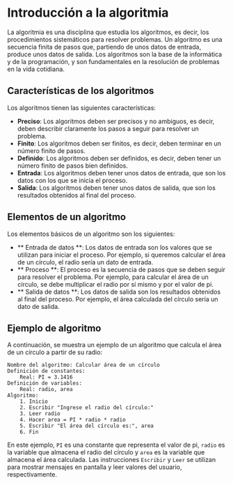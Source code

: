 # Introducción a la algoritmia

La algoritmia es una disciplina que estudia los algoritmos, es decir, los procedimientos sistemáticos para resolver
problemas. Un algoritmo es una secuencia finita de pasos que, partiendo de unos datos de entrada, produce unos datos de
salida. Los algoritmos son la base de la informática y de la programación, y son fundamentales en la resolución de
problemas en la vida cotidiana.

## Características de los algoritmos

Los algoritmos tienen las siguientes características:

- **Preciso**: Los algoritmos deben ser precisos y no ambiguos, es decir, deben describir claramente los pasos a seguir
  para resolver un problema.
- **Finito**: Los algoritmos deben ser finitos, es decir, deben terminar en un número finito de pasos.
- **Definido**: Los algoritmos deben ser definidos, es decir, deben tener un número finito de pasos bien definidos.
- **Entrada**: Los algoritmos deben tener unos datos de entrada, que son los datos con los que se inicia el proceso.
- **Salida**: Los algoritmos deben tener unos datos de salida, que son los resultados obtenidos al final del proceso.

## Elementos de un algoritmo

Los elementos básicos de un algoritmo son los siguientes:

* ** Entrada de datos **: Los datos de entrada son los valores que se utilizan para iniciar el proceso. Por ejemplo, si
  queremos calcular el área de un círculo, el radio sería un dato de entrada.
* ** Proceso **: El proceso es la secuencia de pasos que se deben seguir para resolver el problema. Por ejemplo, para
  calcular el área de un círculo, se debe multiplicar el radio por sí mismo y por el valor de pi.
* ** Salida de datos **: Los datos de salida son los resultados obtenidos al final del proceso. Por ejemplo, el área
  calculada del círculo sería un dato de salida.

## Ejemplo de algoritmo

A continuación, se muestra un ejemplo de un algoritmo que calcula el área de un círculo a partir de su radio:

```text
Nombre del algoritmo: Calcular área de un círculo
Definición de constantes:
    Real: PI = 3.1416
Definición de variables:
    Real: radio, area
Algoritmo:
    1. Inicio
    2. Escribir "Ingrese el radio del círculo:"
    3. Leer radio 
    4. Hacer area = PI * radio * radio
    5. Escribir "El área del círculo es:", area
    6. Fin
```

En este ejemplo, `PI` es una constante que representa el valor de pi, `radio` es la variable que almacena el radio del
círculo y `area` es la variable que almacena el área calculada. Las instrucciones `Escribir` y `Leer` se utilizan para
mostrar mensajes en pantalla y leer valores del usuario, respectivamente.